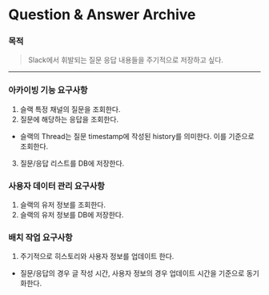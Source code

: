 # Question & Answer Archive

### 목적

> Slack에서 휘발되는 질문 응답 내용들을 주기적으로 저장하고 싶다.

---

### 아카이빙 기능 요구사항

1. 슬랙 특정 채널의 질문을 조회한다.
2. 질문에 해당하는 응답을 조회한다.
 - 슬랙의 Thread는 질문 timestamp에 작성된 history를 의미한다. 이를 기준으로 조회한다. 
3. 질문/응답 리스트를 DB에 저장한다.

### 사용자 데이터 관리 요구사항

1. 슬랙의 유저 정보를 조회한다.
2. 슬랙의 유저 정보를 DB에 저장한다.

### 배치 작업 요구사항
 
1. 주기적으로 히스토리와 사용자 정보를 업데이트 한다. 
 - 질문/응답의 경우 글 작성 시간, 사용자 정보의 경우 업데이트 시간을 기준으로 동기화한다.


